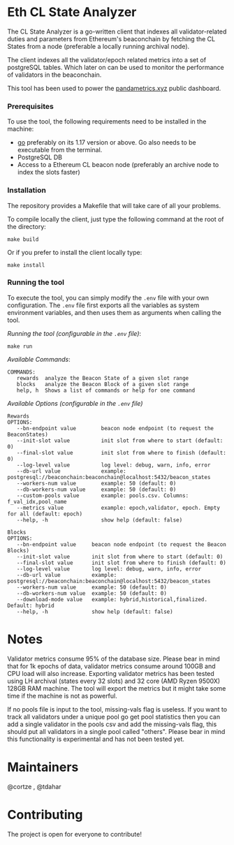 # Eth CL State Analyzer

The CL State Analyzer is a go-written client that indexes all validator-related duties and parameters from Ethereum's beaconchain by fetching the CL States from a node (preferable a locally running archival node).

The client indexes all the validator/epoch related metrics into a set of postgreSQL tables. Which later on can be used to monitor the performance of validators in the beaconchain.

This tool has been used to power the [pandametrics.xyz](https://pandametrics.xyz/) public dashboard.

### Prerequisites
To use the tool, the following requirements need to be installed in the machine:
- [go](https://go.dev/doc/install) preferably on its 1.17 version or above. Go also needs to be executable from the terminal.
- PostgreSQL DB
- Access to a Ethereum CL beacon node (preferably an archive node to index the slots faster)

### Installation
The repository provides a Makefile that will take care of all your problems.

To compile locally the client, just type the following command at the root of the directory:
```
make build
```

Or if you prefer to install the client locally type:
```
make install
```

### Running the tool
To execute the tool, you can simply modify the `.env` file with your own configuration. The `.env` file first exports all the variables as system environment variables, and then uses them as arguments when calling the tool.

*Running the tool (configurable in the `.env` file)*:
```
make run
```

*Available Commands*:
```
COMMANDS:
   rewards  analyze the Beacon State of a given slot range
   blocks   analyze the Beacon Block of a given slot range
   help, h  Shows a list of commands or help for one command
```

*Available Options (configurable in the `.env` file)*
```
Rewards
OPTIONS:
   --bn-endpoint value        beacon node endpoint (to request the BeaconStates)
   --init-slot value          init slot from where to start (default: 0)
   --final-slot value         init slot from where to finish (default: 0)
   --log-level value          log level: debug, warn, info, error
   --db-url value             example: postgresql://beaconchain:beaconchain@localhost:5432/beacon_states
   --workers-num value        example: 50 (default: 0)
   --db-workers-num value     example: 50 (default: 0)
   --custom-pools value       example: pools.csv. Columns: f_val_idx,pool_name
   --metrics value            example: epoch,validator, epoch. Empty for all (default: epoch)
   --help, -h                 show help (default: false)

Blocks
OPTIONS:
   --bn-endpoint value     beacon node endpoint (to request the Beacon Blocks)
   --init-slot value       init slot from where to start (default: 0)
   --final-slot value      init slot from where to finish (default: 0)
   --log-level value       log level: debug, warn, info, error
   --db-url value          example: postgresql://beaconchain:beaconchain@localhost:5432/beacon_states
   --workers-num value     example: 50 (default: 0)
   --db-workers-num value  example: 50 (default: 0)
   --download-mode value   example: hybrid,historical,finalized. Default: hybrid
   --help, -h              show help (default: false)

```

# Notes

Validator metrics consume 95% of the database size. Please bear in mind that for 1k epochs of data, validator metrics consume around 100GB and CPU load will also increase. Exporting validator metrics has been tested using LH archival (states every 32 slots) and 32 core (AMD Ryzen 9500X) 128GB RAM machine.
The tool will export the metrics but it might take some time if the machine is not as powerful.

If no pools file is input to the tool, missing-vals flag is useless. If you want to track all validators under a unique pool go get pool statistics then you can add a single validator in the pools csv and add the missing-vals flag, this should put all validators in a single pool called "others". Please bear in mind this functionality is experimental and has not been tested yet.


# Maintainers
@cortze , @tdahar

# Contributing
The project is open for everyone to contribute! 